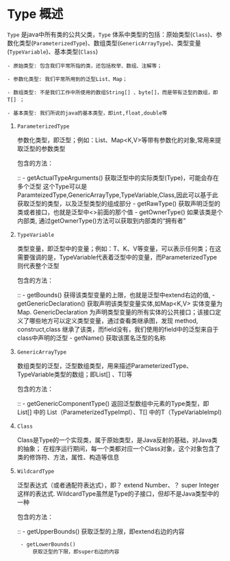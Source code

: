 # Type 概述

``Type`` 是java中所有类的公共父类，``Type`` 体系中类型的包括：原始类型(``Class``)、参数化类型(``ParameterizedType``)、数组类型(``GenericArrayType``)、类型变量(``TypeVariable``)、基本类型(``Class``)

    - 原始类型: 包含我们平常所指的类，还包括枚举、数组、注解等；
     
    - 参数化类型: 我们平常所用到的泛型List、Map；
     
    - 数组类型: 不是我们工作中所使用的数组String[] 、byte[]，而是带有泛型的数组，即T[] ；
     
    - 基本类型: 我们所说的java的基本类型，即int,float,double等


1. ``ParameterizedType`` 

    参数化类型，即泛型；例如：List<T>、Map<K,V>等带有参数化的对象,常用来提取泛型的参数类型

    包含的方法：

    ::
        - getActualTypeArguments()
              获取泛型中的实际类型(Type)，可能会存在多个泛型
              这个Type可以是ParamteizedType,GenericArrayType,TypeVariable,Class,因此可以基于此获取泛型的类型，以及泛型类型的组成部分
        - getRawType()
              获取声明泛型的类或者接口，也就是泛型中<>前面的那个值
        - getOwnerType() 
              如果该类是个内部类, 通过getOwnerType()方法可以获取到内部类的“拥有者”



2. ``TypeVariable``

    类型变量，即泛型中的变量；例如：T、K、V等变量，可以表示任何类；在这需要强调的是，TypeVariable代表着泛型中的变量，而ParameterizedType则代表整个泛型

    包含的方法：

    ::
        - getBounds()
            获得该类型变量的上限，也就是泛型中extend右边的值,
        - getGenericDeclaration()
            获取声明该类型变量实体,如Map<K,V> 实体变量为Map.
            GenericDeclaration 为声明类型变量的所有实体的公共接口；该接口定义了哪些地方可以定义类型变量，通过查看类继承图，发现 method, construct,class 继承了该类，而field没有，我们使用的field中的泛型来自于class中声明的泛型
        - getName() 
            获取该匿名泛型的名称

3.  ``GenericArrayType``

    数组类型的泛型，泛型数组类型，用来描述ParameterizedType、TypeVariable类型的数组；即List<T>[] 、T[]等

    包含的方法：
    
    ::
        - getGenericComponentType()
            返回泛型数组中元素的Type类型，即List<String>[] 中的 List<String>（ParameterizedTypeImpl）、T[] 中的T（TypeVariableImpl)

4. ``Class``

    Class是Type的一个实现类，属于原始类型，是Java反射的基础，对Java类的抽象；
    在程序运行期间，每一个类都对应一个Class对象，这个对象包含了类的修饰符、方法，属性、构造等信息

5. ``WildcardType``

    泛型表达式（或者通配符表达式），即？ extend Number、？ super Integer这样的表达式.  WildcardType虽然是Type的子接口，但却不是Java类型中的一种

    包含的方法：

    ::
        - getUpperBounds()
            获取泛型的上限，即extend右边的内容

        - getLowerBounds()
            获取泛型的下限，即super右边的内容

        

